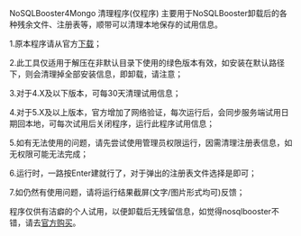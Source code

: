 NoSQLBooster4Mongo 清理程序(仅程序)
主要用于NoSQLBooster卸载后的各种残余文件、注册表等，顺带可以清理本地保存的试用信息。

1.原本程序请从官方[下载](https://nosqlbooster.com/downloads)；

2.此工具仅适用于解压在非默认目录下使用的绿色版本有效，如安装在默认路径下，则会清理掉全部安装信息，即卸载，请注意；

3.对于4.X及以下版本，可每30天清理试用信息；

4.对于5.X及以上版本，官方增加了网络验证，每次运行后，会同步服务端试用日期回本地，可每次试用后关闭程序，运行此程序试用信息；

5.如有无法使用的问题，请先尝试使用管理员权限运行，因需清理注册表信息，如无权限可能无法完成；

6.运行时，一路按Enter建就行了，对于弹出的注册表文件选择是即可；

7.如仍然有使用问题，请将运行结果截屏(文字/图片形式均可)反馈；

程序仅供有洁癖的个人试用，以便卸载后无残留信息，如觉得nosqlbooster不错，请去[官方购买](https://nosqlbooster.com/purchase)。
